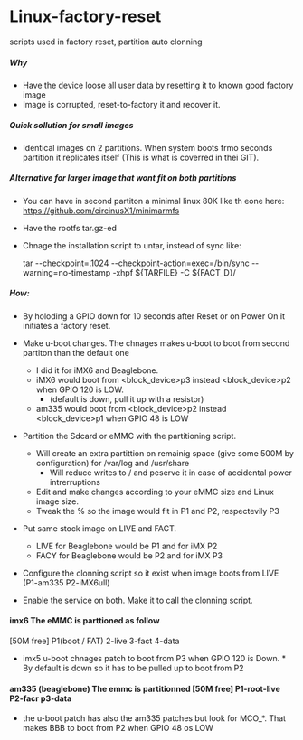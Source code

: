 # Linux-factory-reset
scripts used in factory reset, partition auto clonning

##### Why
 * Have the device loose all user data by resetting it to known good factory image
 * Image is corrupted, reset-to-factory it and recover it.
 
##### Quick sollution for small images
 * Identical images on 2 partitions. When system boots frmo seconds partition it replicates itself (This is what is coverred in thei GIT). 

##### Alternative for larger image that wont fit on both partitions
 
 * You can have in second partiton a minimal linux 80K like th eone here: https://github.com/circinusX1/minimarmfs 
 * Have the rootfs tar.gz-ed
 * Chnage the installation script to untar, instead of sync like:
 
     tar  --checkpoint=.1024 --checkpoint-action=exec=/bin/sync  --warning=no-timestamp -xhpf ${TARFILE} -C ${FACT_D}/


##### How:
 * By holoding a GPIO down for 10 seconds after Reset or on Power On it initiates a factory reset.
 
 * Make u-boot changes. The chnages makes u-boot to boot from second partiton than the default one
     * I did it for iMX6 and Beaglebone.
     * iMX6 would boot from <block_device>p3 instead <block_device>p2 when GPIO 120 is LOW. 
         * (default is down, pull it up with a resistor)
     * am335 would boot from <block_device>p2 instead <block_device>p1 when GPIO 48 is LOW
 * Partition the Sdcard or eMMC with the partitioning script.
     * Will create an extra partittion on remainig space (give some 500M by configuration) for /var/log and /usr/share 
         * Will reduce writes to  / and peserve it in case of accidental power intrerruptions
     * Edit and make changes according to your eMMC size and Linux image size. 
     * Tweak the % so the image would fit in P1 and P2, respectevily P3
 * Put same stock image on LIVE and FACT.  
     * LIVE for Beaglebone would be P1 and for iMX P2
     * FACY for Beaglebone would be P2 and for iMX P3
 * Configure the clonning script so it exist when image boots from LIVE (P1-am335 P2-iMX6ull)
 * Enable the service on both. Make it to call the clonning script.
 
 
 


#### imx6 The eMMC is parttioned as follow
 [50M free] P1(boot / FAT) 2-live 3-fact 4-data 
 
 * imx5 u-boot chnages patch to boot from P3 when GPIO 120 is Down. 
        * By default  is down so it has to be pulled up to boot from P2

#### am335 (beaglebone) The emmc is partitionned [50M free] P1-root-live P2-facr p3-data
 * the u-boot patch has also the am335 patches but look for MCO_*. That makes BBB to boot from P2 when GPIO 48 os LOW 
     
    
   
